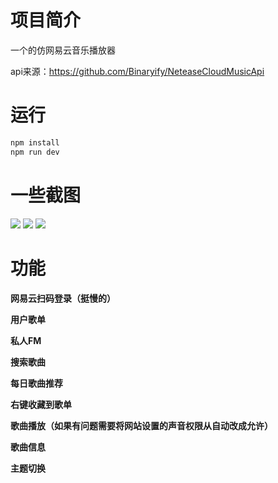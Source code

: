 # 项目简介

一个的仿网易云音乐播放器

api来源：https://github.com/Binaryify/NeteaseCloudMusicApi



# 运行

```bash
npm install
npm run dev
```





# 一些截图

<img src='https://pic1.imgdb.cn/item/63c7ee8fbe43e0d30ebe1bc4.png'>

<img src='https://pic1.imgdb.cn/item/63c7ee8fbe43e0d30ebe1bcf.png'>

<img src='https://pic1.imgdb.cn/item/63c7ee8fbe43e0d30ebe1be5.png'>



# 功能

**网易云扫码登录（挺慢的）**

**用户歌单**

**私人FM**

**搜索歌曲**

**每日歌曲推荐**

**右键收藏到歌单**

**歌曲播放（如果有问题需要将网站设置的声音权限从自动改成允许）**

**歌曲信息**

**主题切换**